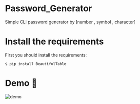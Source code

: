# Password_Generator
Simple CLI password generator by [number , symbol , character]
# Install the requirements
First you should install the requirements:
```
$ pip install BeautifulTable
``` 
# Demo :tada:
![demo](https://user-images.githubusercontent.com/77124662/128966011-7feff2da-0bea-4278-ac01-607276e505ec.PNG)
